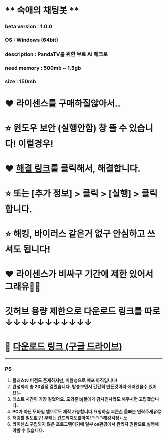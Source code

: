 # ** 숙애의 채팅봇 **

### beta version : 1.0.0
### OS : Windows (64bit)
### description : PandaTV를 위한 무료 AI 매크로 
### need memory : 500mb ~ 1.5gb
### size : 150mb 


# ❤️ 라이센스를 구매하질않아서.. 
# ⭐ 윈도우 보안 (실행안함) 창 뜰 수 있습니다! 이럴경우! 
# ❤️ [해결 링크](https://bondingedu.com/notice/?q=YToxOntzOjEyOiJrZXl3b3JkX3R5cGUiO3M6MzoiYWxsIjt9&bmode=view&idx=5783914&t=board)를 클릭해서, 해결합니다.
# ⭐ 또는 [추가 정보] > 클릭 > [실행] > 클릭합니다. 
# ⭐ 해킹, 바이러스 같은거 없구 안심하고 쓰셔도 됩니다! 
# ❤️ 라이센스가 비싸구 기간에 제한 있어서 그래유🤣🤣

# 깃허브 용량 제한으로 다운로드 링크를 따로 ↓↓↓↓↓↓↓↓↓↓↓

# **🔗 [다운로드 링크 (구글 드라이브)](https://drive.google.com/file/d/1PNFWe_Ijrs_mX8ByTat0lDC-i51TJZ-r/view?usp=drive_link)**


---

### PS

1. **플래스tv 버전도 존재하지만, 미완성으로 배포 아직입니다!**
2. **완성까지 총 20일정 걸렸습니다. 방송보면서 간간히 만든것이라 에러있을수 있어요!~**
3. **테스트 시간이 가장 길었어요. 도와준 bj들에게 감사인사라도 해주시면 고맙겠습니다.**
4. **PC가 아닌 모바일 앱으로도 제작 가능합니다.요청하실 괴큰손 옵빠는 연락주세유😍**
5. **해킹할 일도없구! 부캐는 건드리지도않아여!ㅋㅋㅋ해킹걱정ㄴ노**
6. **라이센스 구입되지 않은 프로그램이기에 일부 os환경에서 관리자 권환으로 실행해야할 수 있습니다.**
